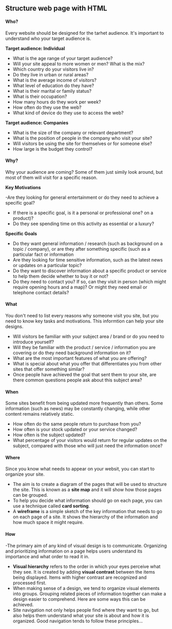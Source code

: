 ## Structure web page with HTML ## 

#### Who? ####

Every website should be designed for the tarhet audience. It's important to understand who your target audience is. 

**Target audience: Individual**

- What is the age range of your target audience?
- Will your site appeal to more women or men? What is the mix? 
- Which country do your visitors live in?
- Do they live in urban or rural areas?
- What is the average income of visitors?
- What level of education do they have?
- What is their marital or family status?
- What is their occupation?
- How many hours do they work per week?
- How often do they use the web?
- What kind of device do they use to access the web?

**Target audience: Companies**

- What is the size of the company or relevant department?
- What is the position of people in the company who visit your site?
- Will visitors be using the site for themselves or for someone else?
- How large is the budget they control?


#### Why? ####

Why your audience are coming? Some of them just simily look around, but most of them will visit for a specific reason.

**Key Motivations**

-Are they looking for general entertainment or do they
need to achieve a specific
goal?
- If there is a specific goal, is it a personal or professional
one? on a product)?
- Do they see spending time on this activity as essential or a
luxury?

**Specific Goals**
- Do they want general information / research (such as background on a topic / company), or are they after something specific (such as a particular fact or information
- Are they looking for time sensitive information, such as the latest news or updates on a particular topic?
- Do they want to discover information about a specific product or service to help them decide whether to buy it or not?
- Do they need to contact you? If so, can they visit in person (which might require opening hours and a map)? Or might they need email or telephone contact details?


#### What ####

You don't need to list every reasons why someone visit you site, but you need to know key tasks and motivations. This informtion can help your site designs.

- Will visitors be familiar with your subject area / brand or do you need to introduce yourself?
- Will they be familiar with the product / service / information you are covering or do they need background information on it?
- What are the most important features of what you are offering?
- What is special about what you offer that differentiates you from other sites that offer something similar?
- Once people have achieved the goal that sent them to your site, are there common questions people ask about this subject area?


#### When ####

Some sites benefit from being updated more frequently than others. Some information (such as news) may be constantly changing, while other content remains relatively static.

- How often do the same people return to purchase from you?
- How often is your stock updated or your service changed?
- How often is the subject updated?
- What percentage of your visitors would return for regular updates on the subject, compared with those who will just need the information once?

#### Where ####

Since you know what needs to appear on your websit, you can start to organize your site.

- The aim is to create a diagram of the pages that will be used to structure the site. This is known as a **site map** and it will show how those pages can be grouped.
- To help you decide what information should go on each page, you can use a technique called **card sorting**.
- A **wireframe** is a simple sketch of the key information that needs to go on each page of a site. It shows the hierarchy of the information and how much space it might require.


#### How ####

-The primary aim of any kind of visual design is to communicate. Organizing and prioritizing information on a page helps users understand its importance and what order to read it in.
- **Visual hierarchy** refers to the order in which your eyes perceive what they see. It is created by adding **visual contrast** between the items being displayed. Items with higher contrast are recognized and processed first.
- When making sense of a design, we tend to organize visual elements into groups. Grouping related pieces of information together can make a design easier to comprehend. Here are some ways this can be achieved.
- Site navigation not only helps people find where they want to go, but also helps them understand what your site is about and how it is organized. Good navigation tends to follow these principles...

